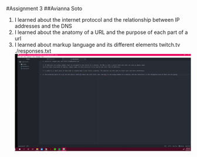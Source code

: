 #Assignment 3
##Avianna Soto
1. I learned about the internet protocol and the relationship between IP addresses and the DNS
2. I learned about the anatomy of a URL and the purpose of each part of a url
3. I learned about markup language and its different elements
twitch.tv
./responses.txt
![Assigment_03 Screenshot](./images/screenshot.png)
